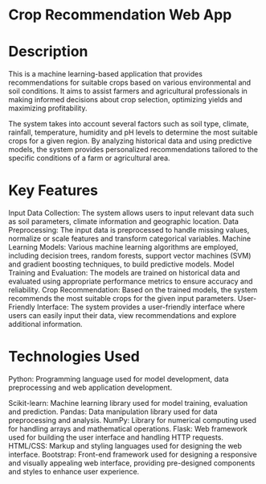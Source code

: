 # Crop Recommendation Web App
# Description
This is a machine learning-based application that provides recommendations for suitable crops based on various environmental and soil conditions. It aims to assist farmers and agricultural professionals in making informed decisions about crop selection, optimizing yields and maximizing profitability.

The system takes into account several factors such as soil type, climate, rainfall, temperature, humidity and pH levels to determine the most suitable crops for a given region. By analyzing historical data and using predictive models, the system provides personalized recommendations tailored to the specific conditions of a farm or agricultural area.

# Key Features
Input Data Collection: The system allows users to input relevant data such as soil parameters, climate information and geographic location.
Data Preprocessing: The input data is preprocessed to handle missing values, normalize or scale features and transform categorical variables.
Machine Learning Models: Various machine learning algorithms are employed, including decision trees, random forests, support vector machines (SVM) and gradient boosting techniques, to build predictive models.
Model Training and Evaluation: The models are trained on historical data and evaluated using appropriate performance metrics to ensure accuracy and reliability.
Crop Recommendation: Based on the trained models, the system recommends the most suitable crops for the given input parameters.
User-Friendly Interface: The system provides a user-friendly interface where users can easily input their data, view recommendations and explore additional information.

# Technologies Used
Python: Programming language used for model development, data preprocessing and web application development.

Scikit-learn: Machine learning library used for model training, evaluation and prediction.
Pandas: Data manipulation library used for data preprocessing and analysis.
NumPy: Library for numerical computing used for handling arrays and mathematical operations.
Flask: Web framework used for building the user interface and handling HTTP requests.
HTML/CSS: Markup and styling languages used for designing the web interface.
Bootstrap: Front-end framework used for designing a responsive and visually appealing web interface, providing pre-designed components and styles to enhance user experience.

